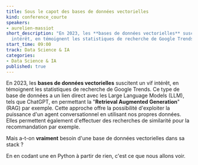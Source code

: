 ```yaml
---
title: Sous le capot des bases de données vectorielles
kind: conference_courte
speakers:
- aurelien-massiot
short_description: "En 2023, les **bases de données vectorielles** suscitent un vif
  intérêt, en témoignent les statistiques de recherche de Google Trends. [...]  En en codant une en Python à partir de rien, c'est ce que nous allons voir."
start_time: 09:00
track: Data Science & IA
categories:
- Data Science & IA
published: true
---
```


En 2023, les **bases de données vectorielles** suscitent un vif intérêt, en témoignent les statistiques de recherche de Google Trends. Ce type de base de données a un lien direct avec les Large Language Models (LLM), tels que ChatGPT, en permettant la "**Retrieval Augmented Generation**" (RAG) par exemple. Cette approche offre la possibilité d'exploiter la puissance d'un agent conversationnel en utilisant nos propres données. Elles permettent également d'effectuer des recherches de similarité pour la recommandation par exemple.

Mais a-t-on **vraiment** besoin d'une base de données vectorielles dans sa stack ?

En en codant une en Python à partir de rien, c'est ce que nous allons voir.
